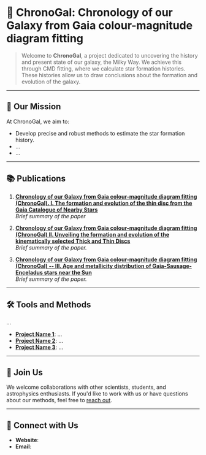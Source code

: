 # 🌌 ChronoGal: Chronology of our Galaxy from Gaia colour-magnitude diagram fitting

> Welcome to **ChronoGal**, a project dedicated to uncovering the history and present state of our galaxy, the Milky Way. We achieve this through CMD fitting, where we calculate star formation histories. These histories allow us to draw conclusions about the formation and evolution of the galaxy.
---

## 🚀 Our Mission

At ChronoGal, we aim to:
- Develop precise and robust methods to estimate the star formation history.
- ...
- ...

---

## 📚 Publications

1. **[Chronology of our Galaxy from Gaia colour-magnitude diagram fitting (ChronoGal). I. The formation and evolution of the thin disc from the Gaia Catalogue of Nearby Stars](https://doi.org/10.1051/0004-6361/202349078)**  
   *Brief summary of the paper*

2. **[Chronology of our Galaxy from Gaia colour-magnitude diagram fitting (ChronoGal) II. Unveiling the formation and evolution of the kinematically selected Thick and Thin Discs](https://arxiv.org/abs/2503.19536)**  
   *Brief summary of the paper.*

3. **[Chronology of our Galaxy from Gaia colour-magnitude diagram fitting (ChronoGal) -- III. Age and metallicity distribution of Gaia-Sausage-Enceladus stars near the Sun](https://arxiv.org/abs/2502.20439)**  
   *Brief summary of the paper.*

---

## 🛠️ Tools and Methods

...

- **[Project Name 1](#)**: ...
- **[Project Name 2](#)**: ...
- **[Project Name 3](#)**: ...

---


## 🌟 Join Us

We welcome collaborations with other scientists, students, and astrophysics enthusiasts. If you'd like to work with us or have questions about our methods, feel free to [reach out](#).

---

## 🔗 Connect with Us

- **Website**: [](#)
- **Email**: [](mailto:contact@chronogal.org)
